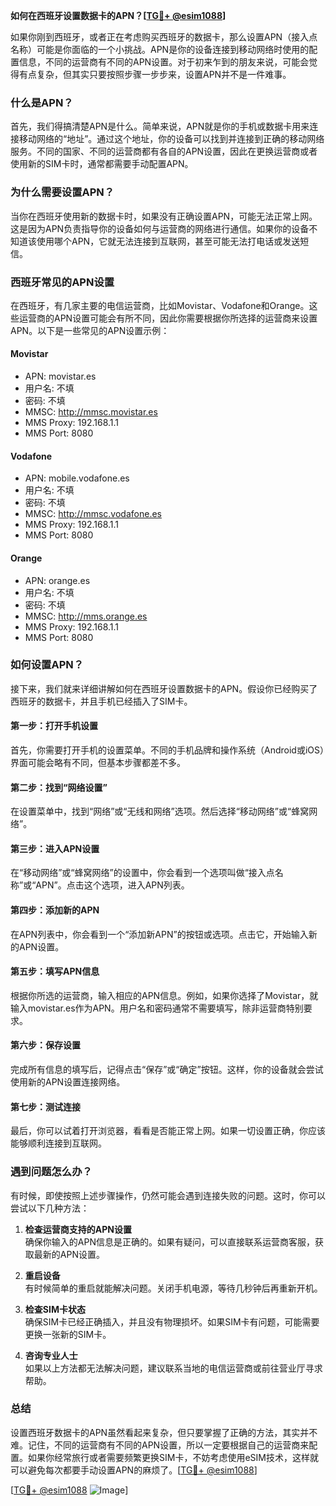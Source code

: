 **如何在西班牙设置数据卡的APN？[[TG💪+ @esim1088](https://t.me/s/esim1088)]**

如果你刚到西班牙，或者正在考虑购买西班牙的数据卡，那么设置APN（接入点名称）可能是你面临的一个小挑战。APN是你的设备连接到移动网络时使用的配置信息，不同的运营商有不同的APN设置。对于初来乍到的朋友来说，可能会觉得有点复杂，但其实只要按照步骤一步步来，设置APN并不是一件难事。

### **什么是APN？**
首先，我们得搞清楚APN是什么。简单来说，APN就是你的手机或数据卡用来连接移动网络的“地址”。通过这个地址，你的设备可以找到并连接到正确的移动网络服务。不同的国家、不同的运营商都有各自的APN设置，因此在更换运营商或者使用新的SIM卡时，通常都需要手动配置APN。

### **为什么需要设置APN？**
当你在西班牙使用新的数据卡时，如果没有正确设置APN，可能无法正常上网。这是因为APN负责指导你的设备如何与运营商的网络进行通信。如果你的设备不知道该使用哪个APN，它就无法连接到互联网，甚至可能无法打电话或发送短信。

### **西班牙常见的APN设置**
在西班牙，有几家主要的电信运营商，比如Movistar、Vodafone和Orange。这些运营商的APN设置可能会有所不同，因此你需要根据你所选择的运营商来设置APN。以下是一些常见的APN设置示例：

#### **Movistar**
- APN: movistar.es
- 用户名: 不填
- 密码: 不填
- MMSC: http://mmsc.movistar.es
- MMS Proxy: 192.168.1.1
- MMS Port: 8080

#### **Vodafone**
- APN: mobile.vodafone.es
- 用户名: 不填
- 密码: 不填
- MMSC: http://mmsc.vodafone.es
- MMS Proxy: 192.168.1.1
- MMS Port: 8080

#### **Orange**
- APN: orange.es
- 用户名: 不填
- 密码: 不填
- MMSC: http://mms.orange.es
- MMS Proxy: 192.168.1.1
- MMS Port: 8080

### **如何设置APN？**
接下来，我们就来详细讲解如何在西班牙设置数据卡的APN。假设你已经购买了西班牙的数据卡，并且手机已经插入了SIM卡。

#### **第一步：打开手机设置**
首先，你需要打开手机的设置菜单。不同的手机品牌和操作系统（Android或iOS）界面可能会略有不同，但基本步骤都差不多。

#### **第二步：找到“网络设置”**
在设置菜单中，找到“网络”或“无线和网络”选项。然后选择“移动网络”或“蜂窝网络”。

#### **第三步：进入APN设置**
在“移动网络”或“蜂窝网络”的设置中，你会看到一个选项叫做“接入点名称”或“APN”。点击这个选项，进入APN列表。

#### **第四步：添加新的APN**
在APN列表中，你会看到一个“添加新APN”的按钮或选项。点击它，开始输入新的APN设置。

#### **第五步：填写APN信息**
根据你所选的运营商，输入相应的APN信息。例如，如果你选择了Movistar，就输入movistar.es作为APN。用户名和密码通常不需要填写，除非运营商特别要求。

#### **第六步：保存设置**
完成所有信息的填写后，记得点击“保存”或“确定”按钮。这样，你的设备就会尝试使用新的APN设置连接网络。

#### **第七步：测试连接**
最后，你可以试着打开浏览器，看看是否能正常上网。如果一切设置正确，你应该能够顺利连接到互联网。

### **遇到问题怎么办？**
有时候，即使按照上述步骤操作，仍然可能会遇到连接失败的问题。这时，你可以尝试以下几种方法：

1. **检查运营商支持的APN设置**  
   确保你输入的APN信息是正确的。如果有疑问，可以直接联系运营商客服，获取最新的APN设置。

2. **重启设备**  
   有时候简单的重启就能解决问题。关闭手机电源，等待几秒钟后再重新开机。

3. **检查SIM卡状态**  
   确保SIM卡已经正确插入，并且没有物理损坏。如果SIM卡有问题，可能需要更换一张新的SIM卡。

4. **咨询专业人士**  
   如果以上方法都无法解决问题，建议联系当地的电信运营商或前往营业厅寻求帮助。

### **总结**
设置西班牙数据卡的APN虽然看起来复杂，但只要掌握了正确的方法，其实并不难。记住，不同的运营商有不同的APN设置，所以一定要根据自己的运营商来配置。如果你经常旅行或者需要频繁更换SIM卡，不妨考虑使用eSIM技术，这样就可以避免每次都要手动设置APN的麻烦了。[[TG💪+ @esim1088](https://t.me/s/esim1088)]

[[TG💪+ @esim1088](https://t.me/s/esim1088) ![Image](https://i.postimg.cc/4NQfJmqS/Snipaste-2025-05-13-00-14-12.png)]